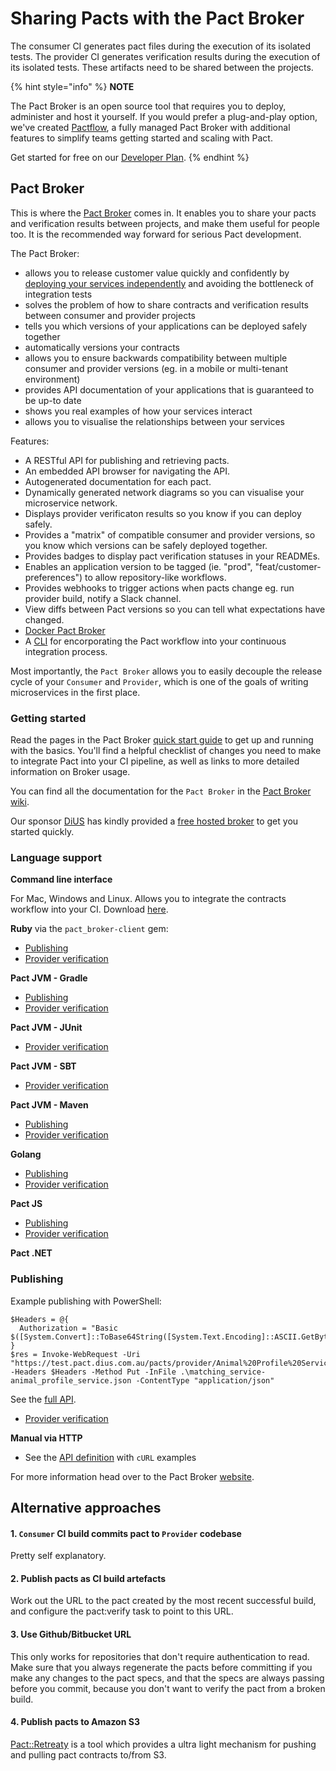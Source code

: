 # Sharing Pacts with the Pact Broker

The consumer CI generates pact files during the execution of its isolated tests. The provider CI generates verification results during the execution of its isolated tests. These artifacts need to be shared between the projects.

{% hint style="info" %}
**NOTE**

The Pact Broker is an open source tool that requires you to deploy, administer and host it yourself. If you would prefer a plug-and-play option, we've created [Pactflow](https://pactflow.io/?utm_source=ossdocs&utm_campaign=sharing_pacts), a fully managed Pact Broker with additional features to simplify teams getting started and scaling with Pact.

Get started for free on our [Developer Plan](https://pactflow.io/pricing/?utm_source=&utm_campaign=sharing_pacts_dev_plan).
{% endhint %}

## Pact Broker

This is where the [Pact Broker](https://github.com/pact-foundation/pact_broker) comes in. It enables you to share your pacts and verification results between projects, and make them useful for people too. It is the recommended way forward for serious Pact development.

The Pact Broker:

* allows you to release customer value quickly and confidently by [deploying your services independently](http://techblog.realestate.com.au/enter-the-pact-matrix-or-how-to-decouple-the-release-cycles-of-your-microservices/) and avoiding the bottleneck of integration tests
* solves the problem of how to share contracts and verification results between consumer and provider projects
* tells you which versions of your applications can be deployed safely together
* automatically versions your contracts
* allows you to ensure backwards compatibility between multiple consumer and provider versions \(eg. in a mobile or multi-tenant environment\)
* provides API documentation of your applications that is guaranteed to be up-to date
* shows you real examples of how your services interact
* allows you to visualise the relationships between your services

Features:

* A RESTful API for publishing and retrieving pacts.
* An embedded API browser for navigating the API.
* Autogenerated documentation for each pact.
* Dynamically generated network diagrams so you can visualise your microservice network.
* Displays provider verificaton results so you know if you can deploy safely.
* Provides a "matrix" of compatible consumer and provider versions, so you know which versions can be safely deployed together.
* Provides badges to display pact verification statuses in your READMEs.
* Enables an application version to be tagged \(ie. "prod", "feat/customer-preferences"\) to allow repository-like workflows.
* Provides webhooks to trigger actions when pacts change eg. run provider build, notify a Slack channel.
* View diffs between Pact versions so you can tell what expectations have changed.
* [Docker Pact Broker](https://hub.docker.com/r/pactfoundation/pact-broker)
* A [CLI](https://github.com/pact-foundation/pact-ruby-standalone/releases) for encorporating the Pact workflow into your continuous integration process.

Most importantly, the `Pact Broker` allows you to easily decouple the release cycle of your `Consumer` and `Provider`, which is one of the goals of writing microservices in the first place.

### Getting started

Read the pages in the Pact Broker [quick start guide](./) to get up and running with the basics. You'll find a helpful checklist of changes you need to make to integrate Pact into your CI pipeline, as well as links to more detailed information on Broker usage.

You can find all the documentation for the `Pact Broker` in the [Pact Broker wiki](../pact_broker/).

Our sponsor [DiUS](https://www.dius.com.au) has kindly provided a [free hosted broker](https://pact.dius.com.au) to get you started quickly.

### Language support

**Command line interface**

For Mac, Windows and Linux. Allows you to integrate the contracts workflow into your CI. Download [here](https://github.com/pact-foundation/pact_broker-client).

**Ruby** via the `pact_broker-client` gem:

* [Publishing](https://github.com/pact-foundation/pact_broker-client#consumer)
* [Provider verification](https://github.com/pact-foundation/pact_broker-client#provider)

**Pact JVM - Gradle**

* [Publishing ](https://github.com/DiUS/pact-jvm/tree/master/provider/pact-jvm-provider-gradle#publishing-pact-files-to-a-pact-broker)
* [Provider verification](https://github.com/DiUS/pact-jvm/tree/master/provider/pact-jvm-provider-gradle#verifying-pact-files-from-a-pact-broker)

**Pact JVM - JUnit**

* [Provider verification](https://github.com/DiUS/pact-jvm/tree/master/provider/pact-jvm-provider-junit#download-pacts-from-a-pact-broker)

**Pact JVM - SBT**

* [Provider verification](https://github.com/DiUS/pact-jvm/tree/master/provider/pact-jvm-provider-sbt#verifying-pact-files-from-a-pact-broker)

**Pact JVM - Maven**

* [Publishing](https://github.com/DiUS/pact-jvm/tree/master/provider/pact-jvm-provider-maven#publishing-pact-files-to-a-pact-broker)
* [Provider verification](https://github.com/DiUS/pact-jvm/tree/master/provider/pact-jvm-provider-maven#verifying-pact-files-from-a-pact-broker)

**Golang**

* [Publishing](https://github.com/pact-foundation/pact-go/#publishing-pacts-to-a-broker-and-tagging-pacts)
* [Provider verification](https://github.com/pact-foundation/pact-go/#provider)

**Pact JS**

* [Publishing](https://github.com/pact-foundation/pact-js/#publishing-pacts-to-a-broker)
* [Provider verification](https://github.com/pact-foundation/pact-js/#provider-api-testing)

**Pact .NET**

### Publishing

Example publishing with PowerShell:

```text
$Headers = @{
  Authorization = "Basic $([System.Convert]::ToBase64String([System.Text.Encoding]::ASCII.GetBytes("dXfltyFMgNOFZAxr8io9wJ37iUpY42M:O5AIZWxelWbLvqMd8PkAVycBJh2Psyg1")))"
}
$res = Invoke-WebRequest -Uri "https://test.pact.dius.com.au/pacts/provider/Animal%20Profile%20Service/consumer/Matching%20Service/version/1.0.0" -Headers $Headers -Method Put -InFile .\matching_service-animal_profile_service.json -ContentType "application/json"
```

See the [full API](../pact_broker/publishing_and_retrieving_pacts.md).

* [Provider verification](https://github.com/SEEK-Jobs/pact-net#service-provider)

**Manual via HTTP**

* See the [API definition](../pact_broker/publishing_and_retrieving_pacts.md) with `cURL` examples

For more information head over to the Pact Broker [website](https://github.com/pact-foundation/pact_broker).

## Alternative approaches

#### 1. `Consumer` CI build commits pact to `Provider` codebase

Pretty self explanatory.

#### 2. Publish pacts as CI build artefacts

Work out the URL to the pact created by the most recent successful build, and configure the pact:verify task to point to this URL.

#### 3. Use Github/Bitbucket URL

This only works for repositories that don't require authentication to read. Make sure that you always regenerate the pacts before committing if you make any changes to the pact specs, and that the specs are always passing before you commit, because you don't want to verify the pact from a broken build.

#### 4. Publish pacts to Amazon S3

[Pact::Retreaty](https://github.com/fairfaxmedia/pact-retreaty) is a tool which provides a ultra light mechanism for pushing and pulling pact contracts to/from S3.

